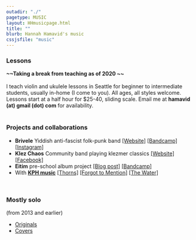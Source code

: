 ```yaml
---
outadir: "./"
pagetype: MUSIC
layout: HHmusicpage.html
title: ""
blurb: Hannah Hamavid's music
cssjsfile: "music"
---
```

</nav>
</header>

<!-- Main content -->
<div class='container' id='sections'>
<h3>Lessons</h3>
<div>
<b>~~Taking a break from teaching as of 2020 ~~</b><br/><br/>
I teach violin and ukulele lessons in Seattle for beginner to intermediate students, usually in-home (I come to you). All ages, all styles welcome. Lessons start at a half hour for $25-40, sliding scale. Email me at <span id="email" class="text-teal" style="font-weight:bold;">hamavid (at) gmail (dot) com</span> for availability. 
</div>
<br>
<h3>Projects and collaborations</h3>
<div>
<ul>
<div class='deetz'>
<li><b>Brivele</b> Yiddish anti-fascist folk-punk band <span class='musiclinks'><a href='https://www.brivele.com/' alt-text='website'>[Website]</a>  <a href='https://brivele.bandcamp.com' alt-text='bandcamp'>[Bandcamp]</a> <a href='http://www.instagram.com/brivelemusic' alt-text='instagram'>[Instagram]</a><!--<a href='https://www.brivele.com/' alt-text='website'><i class="fas fa-lg fa-globe"></i></a> <a href='https://brivele.bandcamp.com' alt-text='bandcamp'><i class="fab fa-lg fa-bandcamp"></i></a> <a href='https://www.facebook.com/brivele' alt-text='facebook page'><i class="fab fa-lg fa-facebook"></i></a> <a href='http://www.instagram.com/brivelemusic' alt-text='instagram'><i class="fab fa-lg fa-instagram"></i></a>--></span></li>
<li><b>Klez Chaos</b> Community band playing klezmer classics <span class='musiclinks'><a href='http://www.seattleklezmer.com/klez-chaos/' alt-text='website'>[Website]</a> <a href='https://www.facebook.com/KlezChaos-295403580496777/' alt-text='facebook page'>[Facebook]</a><!--<a href='http://www.seattleklezmer.com/klez-chaos/' alt-text='website'><i class="fas fa-lg fa-globe"></i></a> <a href='https://www.facebook.com/KlezChaos-295403580496777/' alt-text='facebook page'><i class="fab fa-lg fa-facebook"></i></a></li>
<li><b>Eitim</b> pre-school album project <a href='https://eitimclass.wordpress.com/2017/06/20/ow-eitim-become-song-writers/' alt-text='blog post'><i class="fas fa-lg fa-blog"></i></a> <a href='https://owtunes.bandcamp.com/' alt-text='album'><i class="fas fa-lg fa-music"></i></a>--></span></li>
<li><b>Eitim</b> pre-school album project <span class='musiclinks'><a href='https://eitimclass.wordpress.com/2017/06/20/ow-eitim-become-song-writers/' alt-text='blog post'>[Blog post]</a> <a href='https://owtunes.bandcamp.com/' alt-text='album'>[Bandcamp]</a><!--<a href='https://eitimclass.wordpress.com/2017/06/20/ow-eitim-become-song-writers/' alt-text='blog post'><i class="fas fa-lg fa-blog"></i></a> <a href='https://owtunes.bandcamp.com/' alt-text='album'><i class="fas fa-lg fa-music"></i></a>--><!--<a href='http://www.seattleklezmer.com/klez-chaos/' alt-text='website'><i class="fas fa-lg fa-globe"></i></a> <a href='https://www.facebook.com/KlezChaos-295403580496777/' alt-text='facebook page'><i class="fab fa-lg fa-facebook"></i></a></li>
<li><b>Eitim</b> pre-school album project <a href='https://eitimclass.wordpress.com/2017/06/20/ow-eitim-become-song-writers/' alt-text='blog post'><i class="fas fa-lg fa-blog"></i></a> <a href='https://owtunes.bandcamp.com/' alt-text='album'><i class="fas fa-lg fa-music"></i></a>--></span></li>
<li>With <b><a style='text-decoration:underline;' href='https://www.patreon.com/kph'>KPH music</a></b> <span class='musiclinks'><a href='https://www.patreon.com/posts/free-post-thorns-9378025' alt-text='thorns'>[Thorns]</a> <a href='https://www.patreon.com/posts/forgot-to-video-7385468' alt-text='forgot to mention'>[Forgot to Mention]</a> <a href='https://www.patreon.com/posts/water-cover-by-6891317' alt-text='the water'>[The Water]</a><!--<a href='https://www.patreon.com/posts/free-post-thorns-9378025' alt-text='thorns'><i class="fas fa-lg fa-heart-broken"></i></a> <a href='https://www.patreon.com/posts/forgot-to-video-7385468' alt-text='forgot to mention'><i class="fas fa-lg fa-cloud-sun"></i></a> <a href='https://www.patreon.com/posts/water-cover-by-6891317' alt-text='the water'><i class="fas fa-lg fa-water"></i></a>--></span></li>
</ul>
</div>
<br>
<h3>Mostly solo</h3>
<span>(from 2013 and earlier)</span>
<div>
<ul>
<li><a style='text-decoration:underline;' href='http://soundcloud.com/hamavid'>Originals</a></li>
<li><a style='text-decoration:underline;' href='http://soundcloud.com/coverspace'>Covers</a></li>
</ul>
</div>


</div>